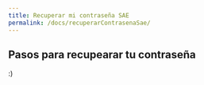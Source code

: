 ```yaml
---
title: Recuperar mi contraseña SAE
permalink: /docs/recuperarContrasenaSae/
---
```


## Pasos para recupearar tu contraseña

:)